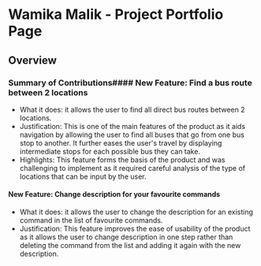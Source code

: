 # Wamika Malik - Project Portfolio Page

## Overview


### Summary of Contributions#### New Feature: Find a bus route between 2 locations 
* What it does: it allows the user to find all direct bus routes between 2 locations.
* Justification: This is one of the main features of the product as it aids navigation by allowing the user to find all 
buses that go from one bus stop to another. It further eases the user's travel by displaying intermediate stops for each
 possible bus they can take.
 * Highlights: This feature forms the basis of the product and was challenging to implement as it required
 careful analysis of the type of locations that can be input by the user.
 
#### New Feature: Change description for your favourite commands
 * What it does: it allows the user to change the description for an existing command in the list of favourite commands.
 * Justification: This feature improves the ease of usability of the product as it allows the user to change description
 in one step rather than deleting the command from the list and adding it again with the new description.